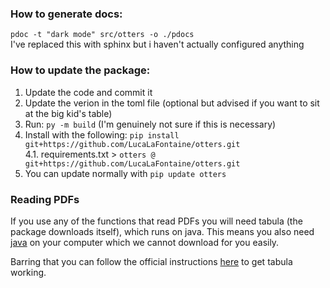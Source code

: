 ### How to generate docs:

`pdoc -t "dark mode" src/otters -o ./pdocs`  
I've replaced this with sphinx but i haven't actually configured anything

### How to update the package:

1. Update the code and commit it
2. Update the verion in the toml file (optional but advised if you want to sit at the big kid's table)
3. Run: `py -m build` (I'm genuinely not sure if this is necessary)
4. Install with the following: `pip install git+https://github.com/LucaLaFontaine/otters.git`  
    4.1. requirements.txt > `otters @ git+https://github.com/LucaLaFontaine/otters.git`
5. You can update normally with `pip update otters`  

### Reading PDFs
If you use any of the functions that read PDFs you will need tabula (the package downloads itself), which runs on java. This means you also need [java](https://www.java.com/en/download/manual.jsp) on your computer which we cannot download for you easily.  

Barring that you can follow the official instructions [here](!https://tabula-py.readthedocs.io/en/latest/getting_started.html) to get tabula working.